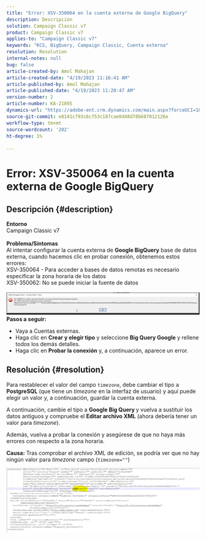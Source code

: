 ```yaml
---
title: "Error: XSV-350064 en la cuenta externa de Google BigQuery"
description: Descripción
solution: Campaign Classic v7
product: Campaign Classic v7
applies-to: "Campaign Classic v7"
keywords: "KCS, BigQuery, Campaign Classic, Cuenta externa"
resolution: Resolution
internal-notes: null
bug: false
article-created-by: Amol Mahajan
article-created-date: "4/19/2023 11:16:41 AM"
article-published-by: Amol Mahajan
article-published-date: "4/19/2023 11:20:47 AM"
version-number: 2
article-number: KA-21895
dynamics-url: "https://adobe-ent.crm.dynamics.com/main.aspx?forceUCI=1&pagetype=entityrecord&etn=knowledgearticle&id=37f452a2-a3de-ed11-a7c7-6045bd0065b6"
source-git-commit: e8141c793c6c753c187cae0d48d78b687012126e
workflow-type: tm+mt
source-wordcount: '202'
ht-degree: 1%

---
```


# Error: XSV-350064 en la cuenta externa de Google BigQuery

## Descripción {#description}

<b>Entorno</b><br>Campaign Classic v7<br> <br><b>Problema/Síntomas</b><br>Al intentar configurar la cuenta externa de <b>Google BigQuery</b> base de datos externa, cuando hacemos clic en probar conexión, obtenemos estos errores:
 <br>XSV-350064 - Para acceder a bases de datos remotas es necesario especificar la zona horaria de los datos<br>XSV-350062: No se puede iniciar la fuente de datos<br> <br>![](assets/___4cf452a2-a3de-ed11-a7c7-6045bd0065b6___.png)<br>
<b>Pasos a seguir:</b>

- Vaya a Cuentas externas.
- Haga clic en <b>Crear y elegir tipo</b> y seleccione <b>Big Query Google</b> y rellene todos los demás detalles.
- Haga clic en <b>Probar la conexión</b> y, a continuación, aparece un error.



## Resolución {#resolution}


Para restablecer el valor del campo `timezone`, debe cambiar el tipo a <b>PostgreSQL</b> (que tiene un *timezone* en la interfaz de usuario) y aquí puede elegir un valor y, a continuación, guardar la cuenta externa.

A continuación, cambie el tipo a <b>Google Big Query </b>y vuelva a sustituir los datos antiguos y compruebe el <b>Editar archivo XML</b> (ahora debería tener un valor para *timezone*).

Además, vuelva a probar la conexión y asegúrese de que no haya más errores con respecto a la zona horaria.


<b>Causa:</b>
Tras comprobar el archivo XML de edición, se podría ver que no hay ningún valor para *timezone* campo (`timezone=""`)



![](assets/c4243b67-d0dd-ed11-a7c7-6045bd006c82.png)
